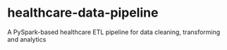 # healthcare-data-pipeline
A PySpark-based healthcare ETL pipeline for data cleaning, transforming and analytics
